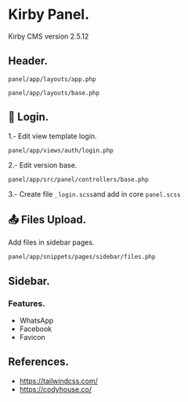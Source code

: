 # Kirby Panel.
Kirby CMS version 2.5.12

## Header.
```
panel/app/layouts/app.php
```

```
panel/app/layouts/base.php
```

## 🔐 Login.
1.- Edit view template login.
```
panel/app/views/auth/login.php
```

2.- Edit version base.
```
panel/app/src/panel/controllers/base.php
```

3.- Create file `_login.scss`and add in core `panel.scss`

## 📤 Files Upload.
Add files in sidebar pages.
```
panel/app/snippets/pages/sidebar/files.php
```

## Sidebar.

### Features.
- WhatsApp
- Facebook
- Favicon

## References.
* https://tailwindcss.com/
* https://codyhouse.co/
